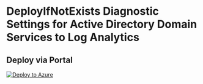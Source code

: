 # DeployIfNotExists Diagnostic Settings for Active Directory Domain Services to Log Analytics


## Deploy via Portal

[![Deploy to Azure](http://azuredeploy.net/deploybutton.png)](https://portal.azure.com/#blade/Microsoft_Azure_Policy/CreatePolicyDefinitionBlade/uri/https%3A%2F%2Fraw.githubusercontent.com%2Fsixtencyber%2FAzure-Policies%2Fmain%2FLog_Analytics%2F_Deploy_Based_On_Resource_Tag%2Faadds-to-loganalytics-bytag%2Fdeploy-diagnostic-settings-aadds-to-loganalytics-bytag-bytag.json)


